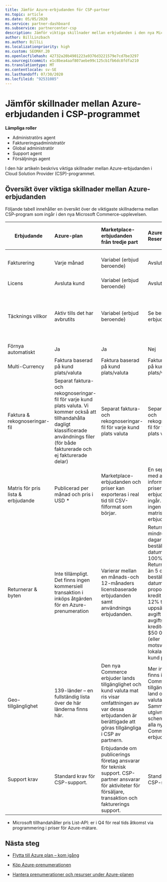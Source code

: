 ```yaml
---
title: Jämför Azure-erbjudanden för CSP-partner
ms.topic: article
ms.date: 05/05/2020
ms.service: partner-dashboard
ms.subservice: partnercenter-csp
description: Jämför viktiga skillnader mellan erbjudanden i den nya Microsoft Commerce-upplevelsen för partner i Cloud Solution Provider (CSP)-programmet.
author: BillLinzbach
ms.author: BillLi
ms.localizationpriority: high
ms.custom: SEOMAY.20
ms.openlocfilehash: 42732a20b4901223a9376d3221579e7cd7be3297
ms.sourcegitcommit: e1c8bea4aaf807aebe99c125cb1fb6dc8fdfa210
ms.translationtype: MT
ms.contentlocale: sv-SE
ms.lasthandoff: 07/30/2020
ms.locfileid: "92531085"
---
```

# <a name="compare-differences-between-azure-offers-in-the-csp-program"></a>Jämför skillnader mellan Azure-erbjudanden i CSP-programmet

**Lämpliga roller**

- Administratörs agent
- Faktureringsadministratör
- Global administratör
- Support agent
- Försäljnings agent

I den här artikeln beskrivs viktiga skillnader mellan Azure-erbjudanden i Cloud Solution Provider (CSP)-programmet.

## <a name="overview-of-key-differences-between-azure-offers"></a>Översikt över viktiga skillnader mellan Azure-erbjudanden

Följande tabell innehåller en översikt över de viktigaste skillnaderna mellan CSP-program som ingår i den nya Microsoft Commerce-upplevelsen.

|**Erbjudande**| **Azure-plan**|**Marketplace-erbjudanden från tredje part**|**Azure Reservations**|**Server prenumerationer som säljs via CSP**|**Licensbaserade erbjudanden**|
|-------------------|:------|:-----|:---------|:--------------|:---------|
|Fakturering|Varje månad|Variabel (erbjud beroende)|Avsluta kund|Längst fram under hela perioden eller tre års perioden|Månatlig eller årlig|
|Licens|Avsluta kund|Variabel (erbjud beroende)|Avsluta kund| Avsluta kund|Avsluta kund|
|Täcknings villkor|Aktiv tills det har avbrutits|Variabel (erbjud beroende)|Se beskrivning av erbjudandet|Alla Azure Reservations har sin egen unika täcknings period. Alla Server prenumerationer får sin egen unika täcknings period.|   Ytterligare licenser kommer att fästas i den befintliga täcknings perioden|
|Förnya automatiskt|Ja|Ja|Nej| Nej|Ja|
|Multi-Currency|Faktura baserad på kund plats/valuta|Faktura baserad på kund plats/valuta|Faktura baserad på kund plats/valuta|Faktura baserad på kund plats/valuta|Baserat på partner platsens valuta| 
|Faktura & rekognoseringar-fil|Separat faktura-och rekognoseringar-fil för varje kund plats valuta.  Vi kommer också att tillhandahålla dagligt klassificerade användnings filer (för både fakturerade och ej fakturerade delar) |Separat faktura-och rekognoseringar-fil för varje kund plats valuta|Separat faktura-och rekognoseringar-fil för varje kund plats valuta|Separat faktura-och rekognoseringar-fil för varje kund plats valuta|Alla beställningar på en faktura och en rekognoseringar-fil|
|Matris för pris lista & erbjudande|Publicerad per månad och pris i USD *|Marketplace-erbjudanden och priser kan exporteras i real tid till CSV-filformat som börjar.|En separat fil med all information om priser och erbjudanden ingår. Det finns ingen separat matris fil för erbjudande||En separat fil med all information om priser och erbjudanden ingår. Det finns ingen separat erbjudande mat ris.| 
|Returnerar & byten|Inte tillämpligt. Det finns ingen kommersiell transaktion i inköps åtgärden för en Azure-prenumeration|Varierar mellan en månads-och 12-månaders licensbaserade erbjudanden samt användnings erbjudanden.|Returnerar mindre än 5 dagar efter beställnings datum får en 100%-kredit. Returnerar mer än 5 dagar efter beställnings datum får en proportionellt kredit och en 12% tidig uppsägnings avgift för den avgiftsbelagda krediten. Kap på $50 000 USD (eller motsvarande lokala valuta) per kund per år|Returnerar mindre än 60 dagar från beställnings datum får 100% kredit licens nycklar inaktive ras. Ofullständiga returer kommer inte att accepteras.|   Avbrott/uppsägningar som är mindre än 30 dagar får en 100% kredit, Avbrott/uppsägningar som är längre än 30 dagar får en proportionellt kredit.|
|Geo-tillgänglighet|139-länder – en fullständig lista över de här länderna finns här.|Den nya Commerce erbjuder lands tillgänglighet och kund valuta mat ris visar omfattningen av var dessa erbjudanden är berättigade att göras tillgängliga i CSP av partnern.|Mer information finns i den nya Commerces tillgänglighet för land och kund valuta mat ris. Samma utgivnings schema gäller för alla nya Commerce-erbjudanden.|Mer information finns i den nya Commerces tillgänglighet för land och kund valuta mat ris.  Samma utgivnings schema gäller för alla nya Commerce-erbjudanden.|247-länder|
|Support krav|Standard krav för CSP-support.|Erbjudande om publicerings företag ansvarar för teknisk support.  CSP-partner ansvarar för aktiviteter för försäljare, transaktion och fakturerings support.|Standard krav för CSP-support.|Standard krav för CSP-support.|Standard krav för CSP-support.|

* Microsoft tillhandahåller pris List-API: er i Q4 för real tids åtkomst via programmering i priser för Azure-mätare.

## <a name="next-steps"></a>Nästa steg

- [Flytta till Azure plan – kom igång](azure-plan-get-started.md)

- [Köp Azure-prenumerationen](purchase-azure-plan.md)

- [Hantera prenumerationer och resurser under Azure-planen](azure-plan-manage.md)